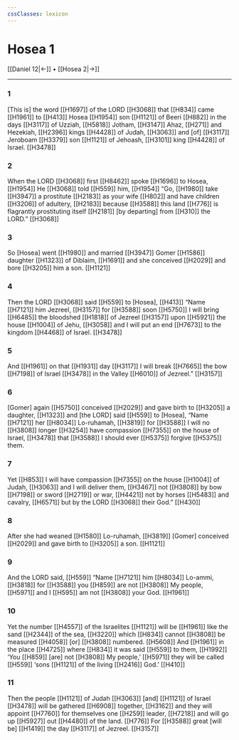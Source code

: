 ```yaml
---
cssClasses: lexicon
---
```


# Hosea 1

[[Daniel 12|←]] • [[Hosea 2|→]]

---

### 1
[This is] the word [[H1697]] of the LORD [[H3068]] that [[H834]] came [[H1961]] to [[H413]] Hosea [[H1954]] son [[H1121]] of Beeri [[H882]] in the days [[H3117]] of Uzziah, [[H5818]] Jotham, [[H3147]] Ahaz, [[H271]] and Hezekiah, [[H2396]] kings [[H4428]] of Judah, [[H3063]] and [of] [[H3117]] Jeroboam [[H3379]] son [[H1121]] of Jehoash, [[H3101]] king [[H4428]] of Israel. [[H3478]]

### 2
When the LORD [[H3068]] first [[H8462]] spoke [[H1696]] to Hosea, [[H1954]] He [[H3068]] told [[H559]] him, [[H1954]] “Go, [[H1980]] take [[H3947]] a prostitute [[H2183]] as your  wife [[H802]] and have children [[H3206]] of adultery, [[H2183]] because [[H3588]] this land [[H776]] is flagrantly prostituting itself [[H2181]] [by departing] from [[H310]] the LORD.” [[H3068]]

### 3
So [Hosea] went [[H1980]] and married [[H3947]] Gomer [[H1586]] daughter [[H1323]] of Diblaim, [[H1691]] and she conceived [[H2029]] and bore [[H3205]] him  a son. [[H1121]]

### 4
Then the LORD [[H3068]] said [[H559]] to [Hosea], [[H413]] “Name [[H7121]] him Jezreel, [[H3157]] for [[H3588]] soon [[H5750]] I will bring [[H6485]] the bloodshed [[H1818]] of Jezreel [[H3157]] upon [[H5921]] the house [[H1004]] of Jehu, [[H3058]] and I will put an end [[H7673]] to the kingdom [[H4468]] of Israel. [[H3478]]

### 5
And [[H1961]] on that [[H1931]] day [[H3117]] I will break [[H7665]] the bow [[H7198]] of Israel [[H3478]] in the Valley [[H6010]] of Jezreel.” [[H3157]]

### 6
[Gomer] again [[H5750]] conceived [[H2029]] and gave birth to [[H3205]] a daughter, [[H1323]] and [the LORD] said [[H559]] to [Hosea],  “Name [[H7121]] her [[H8034]] Lo-ruhamah, [[H3819]] for [[H3588]] I will no [[H3808]] longer [[H3254]] have compassion [[H7355]] on the house  of Israel, [[H3478]] that [[H3588]] I should ever [[H5375]] forgive [[H5375]] them. 

### 7
Yet [[H853]] I will have compassion [[H7355]] on the house [[H1004]] of Judah, [[H3063]] and I will deliver them, [[H3467]] not [[H3808]] by bow [[H7198]] or sword [[H2719]] or war, [[H4421]] not by horses [[H5483]] and cavalry, [[H6571]] but by the LORD [[H3068]] their God.” [[H430]]

### 8
After she had weaned [[H1580]] Lo-ruhamah, [[H3819]] [Gomer] conceived [[H2029]] and gave birth to [[H3205]] a son. [[H1121]]

### 9
And the LORD said, [[H559]] “Name [[H7121]] him [[H8034]] Lo-ammi, [[H3818]] for [[H3588]] you [[H859]] are not [[H3808]] My people, [[H5971]] and I [[H595]] am not [[H3808]] your God. [[H1961]]

### 10
Yet the number [[H4557]] of the Israelites [[H1121]] will be [[H1961]] like the sand [[H2344]] of the sea, [[H3220]] which [[H834]] cannot [[H3808]] be measured [[H4058]] [or] [[H3808]] numbered. [[H5608]] And [[H1961]] in the place [[H4725]] where [[H834]] it was said [[H559]] to them, [[H1992]] ‘You [[H859]] [are] not [[H3808]] My people,’ [[H5971]] they will be called [[H559]] ‘sons [[H1121]] of the living [[H2416]] God.’ [[H410]]

### 11
Then the people [[H1121]] of Judah [[H3063]] [and] [[H1121]] of Israel [[H3478]] will be gathered [[H6908]] together, [[H3162]] and they will appoint [[H7760]] for themselves one [[H259]] leader, [[H7218]] and will go up [[H5927]] out [[H4480]] of the land. [[H776]] For [[H3588]] great [will be] [[H1419]] the day [[H3117]] of Jezreel. [[H3157]]

